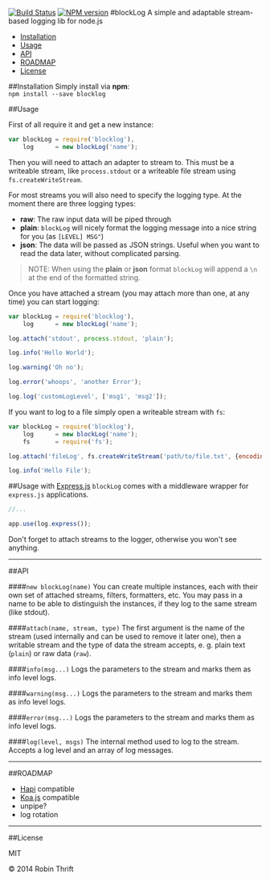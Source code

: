 [![Build Status](https://travis-ci.org/RobinThrift/blockLog.png?branch=master)](https://travis-ci.org/RobinThrift/blockLog)
[![NPM version](https://badge.fury.io/js/blocklog.png)](http://badge.fury.io/js/blocklog)
#blockLog
A simple and adaptable stream-based logging lib for node.js


- [Installation](#installation)
- [Usage](#usage)
- [API](#api)
- [ROADMAP](#roadmap)
- [License](#license)


##Installation
Simply install via **npm**:   
`npm install --save blocklog`

##Usage

First of all require it and get a new instance:  
```js
var blockLog = require('blocklog'),
    log      = new blockLog('name');
```

Then you will need to attach an adapter to stream to. This must be a writeable stream, like `process.stdout` or a writeable file stream using `fs.createWriteStream`. 

For most streams you will also need to specify the logging type. At the moment there are three logging types:

- **raw**: The raw input data will be piped through
- **plain**: `blockLog` will nicely format the logging message into a nice string for you (as `[LEVEL] MSG"`)
- **json**: The data will be passed as JSON strings. Useful when you want to read the data later, without complicated parsing.

> NOTE: When using the **plain** or **json** format `blockLog` will append a `\n` at the end of the formatted string.


Once you have attached a stream (you may attach more than one, at any time) you can start logging:

```js  
var blockLog = require('blocklog'),
    log      = new blockLog('name');

log.attach('stdout', process.stdout, 'plain');

log.info('Hello World');

log.warning('Oh no');

log.error('whoops', 'another Error');

log.log('customLogLevel', ['msg1', 'msg2']);

```

If you want to log to a file simply open a writeable stream with `fs`:

```js  
var blockLog = require('blocklog'),
    log      = new blockLog('name');
    fs       = require('fs');

log.attach('fileLog', fs.createWriteStream('path/to/file.txt', {encoding: 'uft8'}), 'json');

log.info('Hello File');


```

##Usage with [Express.js](http://expressjs.com/api.html#app.use)
`blockLog` comes with a middleware wrapper for `express.js` applications.

```js
//...

app.use(log.express());

```
Don't forget to attach streams to the logger, otherwise you won't see anything.

---


##API

####`new blockLog(name)`
You can create multiple instances, each with their own set of attached streams, filters, formatters, etc. You may pass in a name to be able to distinguish the instances, if they log to the same stream (like stdout). 

####`attach(name, stream, type)`
The first argument is the name of the stream (used internally and can be used to remove it later one), then a writable stream and the type of data the stream accepts, e. g. plain text (`plain`) or raw data (`raw`).

####`info(msg...)`
Logs the parameters to the stream and marks them as info level logs.

####`warning(msg...)`
Logs the parameters to the stream and marks them as info level logs.

####`error(msg...)`
Logs the parameters to the stream and marks them as info level logs.


####`log(level, msgs)`
The internal method used to log to the stream. Accepts a log level and an array of log messages.


---

##ROADMAP

- [Hapi](http://spumko.github.io/) compatible
- [Koa.js](http://koajs.com/) compatible
- unpipe?
- log rotation


---

##License

MIT

&copy; 2014 Robin Thrift


























